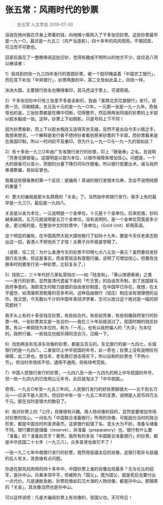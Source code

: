 # 张五常：风雨时代的钞票
> 张五常  人文学会 2019-07-30

话说在扬州我花尽身上带着的钱，向地摊小贩购入了千多张旧钞票。这些钞票最早是一九一○，最迟是一九五三（共产当道矣）。四十多年的风风雨雨，不堪回首，可泣而不可歌也。

回家后我花了一整晚审阅这批旧钞，觉得有趣或不明所以的地方不少。兹仅选八项以飨读者：

1）我找到四张一九三四年发行的壹圆钞票，被一个胶印掩盖着「中国农工银行」，而在其下补加「中央银行」，钞票两面的中、英二文皆如此盖上，四张一样。

泱泱大国，主要银行改名也懒得重印，其马虎溢于票上，可谓奇观。

2）千多张旧钞中只有三张差不多是全新的，皆由「美商北京花旗银行」发行，纸质一流，印刷精美。五元及十元的是一九一○年，一元那一张是一九一九年。奇哉怪也的是，三张钞票都是在横中切断，切得整齐，然后用两张同值的钞票的上半部以胶水黏成一张。这样，钞票上下如倒影，只是号码上下不同！

因为钞票极新，而上下以胶水相连又造得天衣无缝，显然不是出自今天小贩之手。我想来想去，一个解释是发行者不想持钞者看到原来钞票的下半部，而钞票看来是在美国印制，所以一时间赶不及重印。但为什么一九一○与一九一九的皆如此？

3）有十多张一九三○年由广东省银行发行的钞票，印上「银毫券」之名，且说明「凭券兑换银毫」。这摆明是以银为本位，以银作保障来增加信心。问题是，一个大的银毫可以变小，而银的分量下降仍可叫作银毫。所以银行若要出术，或与政府串谋欺骗，易如反掌也。

我看这些银毫券的第一个反应：是骗局！真诚的银行发银本位券，怎会不说明纯银的重量？

4）更大的骗局是那大名鼎鼎的「关金」了。当然由中央银行发行，我手上有的最早是一九三○，最后是一九四八。

关金是以金为本位，一元说明是一个金单位，十元是十个金单位。后来贬值，钞码越来越高，五万元就说明是五万个金单位。没有说明的，是一个金单位究竟是多少金。更过瘾的是，在整张中文的钞票中，「金单位」（Gold Unit）却用英语。

这个明显的骗局，在中国竟然大摇大摆地施行了起码十九年。要是今天任老弟志刚出这一招，香港人不把他杀了才怪！炎黄子孙毕竟是学精了。

（语曾、任二兄：为什么香港今天的钞票不印明七点八元兑一美元？虽然要经发钞银行去兑换，但这是事实，而金管局没有意图行骗。说明了可增加信心，但要改兑换率时则要发行另一种钞票，比较复杂了。）

5）找到二、三十年代好几家私营钱庄——如「陆宜和」、「黄山馆德泰昶」之类——发行的钞票，显然是清代遗留下来的「冇王管」的自由货币制，到了民国就与政府争食的。海耶克生时极力提倡的自由发钞制度，在中国早已存在。我想，在太平盛世，如清康熙至乾隆的百多年间，这种自由银行（钱庄）制应该有很理想的运作。我又想，今天数以千计的中国年青经济学者，怎可以放过这个绝对是一级的研究题材？

我手头上有的十多张钱庄钞票，有些如合约，有些如凭单，有些则像政府发行的钞票一样。一张钞票其实是一张合约——我在三十年前就说过了。民国时期的钱庄钞票，有以一串铜钱为本位的，称为「一吊」，也有以政府骗人的「大洋」为本位的。政府行骗，一些钱庄也就乐得同流合污，过瘾一下。

6）找到两张有毛泽东肖像的钞票，都是五百元的。东北银行的是一九四七，长城银行的是一九四八，二者皆印上中华民国的年号，此一奇也；钞票上没有说明任何保障，此二奇也。想当年，老毛靠打游击得天下，所以自制的钞票也「不拘小节」。但当时市场信不信，通用不通用，则有待考究矣。

7）中国人民银行发行的钞票，一九四八及一些一九四九的用上中华民国的年号，但一些一九四九的已改用公元年号，此后就淘汰了「中华民国」。

奇怪，一九五○年至一九五三年间，人民银行发行的好些票额很大——五千到五万元——应该不是人民币。但旧钞中有一张一九五二年的支票，说明是人民币四万五千元。那在当时是很大的数目了。

8）我对钞票上的「公仔」肖像很有兴趣。用人物肖像的目的，显然是要增加市场对钞票的信心。一间名为「中国联合准备银行」所用的肖像，可能因为当时的政治形势，都是中国古时的圣贤豪杰。这家银行起错了名，意头大为不妙。准备与储备不同。银行要的是储备（reserve），非准备（preparatory）也。银行有什么要「准备」的？准备执笠乎？果然，我所有的多张「中国联合准备银行」的钞票，都是中华民国二十七年（一九三八）。众多圣贤也救它不了！

一张一九二七年中南银行发行的钞票，竟然用慈禧太后的肖像，这银行若非与慈禧的后人有关，其思维有点问题。

你道在那风风雨雨的四十多年中，中国钞票上谁的肖像出现最多？无与伦比的冠军，是孙中山。孙某本领平平，但被称为「国父」。既为国父，就是死后也要付出一点代价。凡是通胀急剧，钞票贬值如石沉大海的人物肖像，都是孙中山。那搞笑的「关金」，其肖像当然也是孙中山。

可以这样说吧：凡是大骗局钞票上有肖像的，皆国父也。天可怜见！ 


